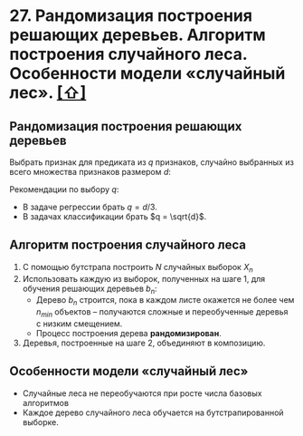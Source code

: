 # 27. Рандомизация построения решающих деревьев. Алгоритм построения случайного леса. Особенности модели «случайный лес». [[⇧]](../questions-list.md)

## Рандомизация построения решающих деревьев

Выбрать признак для предиката из $q$ признаков, случайно выбранных из всего множества признаков размером $d$:

Рекомендации по выбору $q$:

- В задаче регрессии брать $q = d/3$.
- В задачах классификации брать $q = \sqrt{d}$.

## Алгоритм построения случайного леса

1. С помощью бутстрапа построить $N$ случайных выборок $X_n$
2. Использовать каждую из выборок, полученных на шаге 1, для обучения решающих деревьев $b_n$:
   - Дерево $b_n$ строится, пока в каждом листе окажется не более чем $n_{min}$ объектов – получаются сложные и переобученные деревья с низким смещением.
   - Процесс построения дерева **рандомизирован**.
3. Деревья, построенные на шаге 2, объединяют в композицию.

## Особенности модели «случайный лес»

- Случайные леса не переобучаются при росте числа базовых алгоритмов
- Каждое дерево случайного леса обучается на бутстрапированной выборке.
